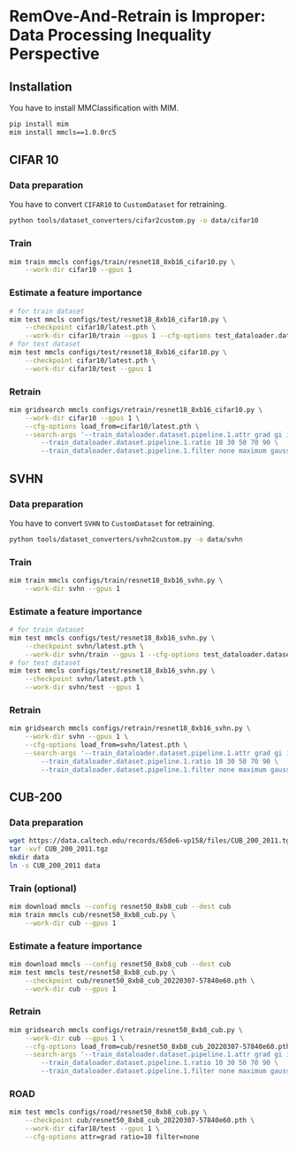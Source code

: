 # **RemOve-And-Retrain** is Improper: Data Processing Inequality Perspective

## Installation

You have to install MMClassification with MIM.

```bash
pip install mim
mim install mmcls==1.0.0rc5
```

## CIFAR 10

### Data preparation

You have to convert `CIFAR10` to `CustomDataset` for retraining.

```bash
python tools/dataset_converters/cifar2custom.py -o data/cifar10
```

### Train

```bash
mim train mmcls configs/train/resnet18_8xb16_cifar10.py \
    --work-dir cifar10 --gpus 1
```

### Estimate a feature importance

```bash
# for train dataset
mim test mmcls configs/test/resnet18_8xb16_cifar10.py \
    --checkpoint cifar10/latest.pth \
    --work-dir cifar10/train --gpus 1 --cfg-options test_dataloader.dataset.test_mode=False
# for test dataset
mim test mmcls configs/test/resnet18_8xb16_cifar10.py \
    --checkpoint cifar10/latest.pth \
    --work-dir cifar10/test --gpus 1
```

### Retrain

```bash
mim gridsearch mmcls configs/retrain/resnet18_8xb16_cifar10.py \
    --work-dir cifar10 --gpus 1 \
    --cfg-options load_from=cifar10/latest.pth \
    --search-args '--train_dataloader.dataset.pipeline.1.attr grad gi ig sg vg gc sobl rand \
        --train_dataloader.dataset.pipeline.1.ratio 10 30 50 70 90 \
        --train_dataloader.dataset.pipeline.1.filter none maximum gaussian'
```

## SVHN

### Data preparation

You have to convert `SVHN` to `CustomDataset` for retraining.

```bash
python tools/dataset_converters/svhn2custom.py -o data/svhn
```

### Train

```bash
mim train mmcls configs/train/resnet18_8xb16_svhn.py \
    --work-dir svhn --gpus 1
```

### Estimate a feature importance

```bash
# for train dataset
mim test mmcls configs/test/resnet18_8xb16_svhn.py \
    --checkpoint svhn/latest.pth \
    --work-dir svhn/train --gpus 1 --cfg-options test_dataloader.dataset.test_mode=False
# for test dataset
mim test mmcls configs/test/resnet18_8xb16_svhn.py \
    --checkpoint svhn/latest.pth \
    --work-dir svhn/test --gpus 1
```

### Retrain

```bash
mim gridsearch mmcls configs/retrain/resnet18_8xb16_svhn.py \
    --work-dir svhn --gpus 1 \
    --cfg-options load_from=svhn/latest.pth \
    --search-args '--train_dataloader.dataset.pipeline.1.attr grad gi ig sg vg gc sobl rand \
        --train_dataloader.dataset.pipeline.1.ratio 10 30 50 70 90 \
        --train_dataloader.dataset.pipeline.1.filter none maximum gaussian'
```

## CUB-200

### Data preparation

```bash
wget https://data.caltech.edu/records/65de6-vp158/files/CUB_200_2011.tgz
tar -xvf CUB_200_2011.tgz
mkdir data
ln -s CUB_200_2011 data
```

### Train (optional)

```bash
mim download mmcls --config resnet50_8xb8_cub --dest cub
mim train mmcls cub/resnet50_8xb8_cub.py \
    --work-dir cub --gpus 1
```

### Estimate a feature importance

```bash
mim download mmcls --config resnet50_8xb8_cub --dest cub
mim test mmcls test/resnet50_8xb8_cub.py \
    --checkpoint cub/resnet50_8xb8_cub_20220307-57840e60.pth \
    --work-dir cub --gpus 1
```

### Retrain

```bash
mim gridsearch mmcls configs/retrain/resnet50_8xb8_cub.py \
    --work-dir cub --gpus 1 \
    --cfg-options load_from=cub/resnet50_8xb8_cub_20220307-57840e60.pth \
    --search-args '--train_dataloader.dataset.pipeline.1.attr grad gi ig sg vg gc sobl rand \
        --train_dataloader.dataset.pipeline.1.ratio 10 30 50 70 90 \
        --train_dataloader.dataset.pipeline.1.filter none maximum gaussian'
```

### ROAD

```bash
mim test mmcls configs/road/resnet50_8xb8_cub.py \
    --checkpoint cub/resnet50_8xb8_cub_20220307-57840e60.pth \
    --work-dir cifar10/test --gpus 1 \
    --cfg-options attr=grad ratio=10 filter=none
```
